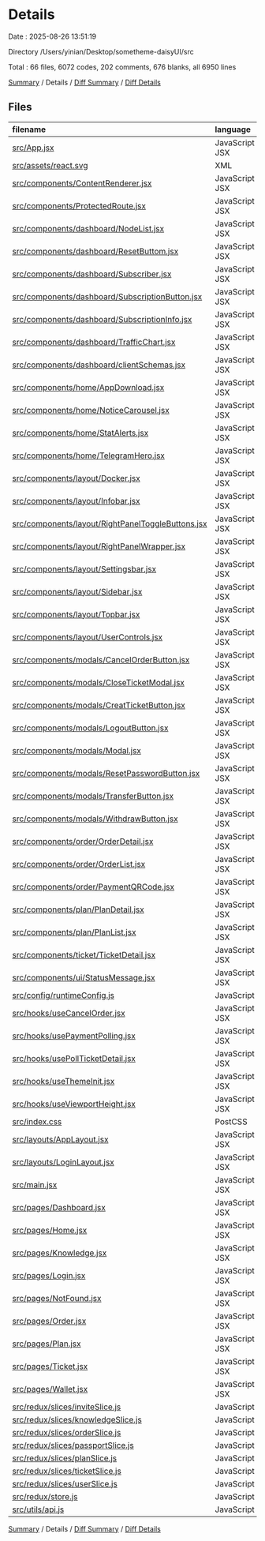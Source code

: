 # Details

Date : 2025-08-26 13:51:19

Directory /Users/yinian/Desktop/sometheme-daisyUI/src

Total : 66 files,  6072 codes, 202 comments, 676 blanks, all 6950 lines

[Summary](results.md) / Details / [Diff Summary](diff.md) / [Diff Details](diff-details.md)

## Files
| filename | language | code | comment | blank | total |
| :--- | :--- | ---: | ---: | ---: | ---: |
| [src/App.jsx](/src/App.jsx) | JavaScript JSX | 76 | 3 | 11 | 90 |
| [src/assets/react.svg](/src/assets/react.svg) | XML | 1 | 0 | 0 | 1 |
| [src/components/ContentRenderer.jsx](/src/components/ContentRenderer.jsx) | JavaScript JSX | 139 | 1 | 11 | 151 |
| [src/components/ProtectedRoute.jsx](/src/components/ProtectedRoute.jsx) | JavaScript JSX | 9 | 3 | 4 | 16 |
| [src/components/dashboard/NodeList.jsx](/src/components/dashboard/NodeList.jsx) | JavaScript JSX | 95 | 4 | 8 | 107 |
| [src/components/dashboard/ResetButtom.jsx](/src/components/dashboard/ResetButtom.jsx) | JavaScript JSX | 54 | 0 | 7 | 61 |
| [src/components/dashboard/Subscriber.jsx](/src/components/dashboard/Subscriber.jsx) | JavaScript JSX | 65 | 0 | 12 | 77 |
| [src/components/dashboard/SubscriptionButton.jsx](/src/components/dashboard/SubscriptionButton.jsx) | JavaScript JSX | 45 | 0 | 7 | 52 |
| [src/components/dashboard/SubscriptionInfo.jsx](/src/components/dashboard/SubscriptionInfo.jsx) | JavaScript JSX | 92 | 2 | 11 | 105 |
| [src/components/dashboard/TrafficChart.jsx](/src/components/dashboard/TrafficChart.jsx) | JavaScript JSX | 120 | 0 | 9 | 129 |
| [src/components/dashboard/clientSchemas.jsx](/src/components/dashboard/clientSchemas.jsx) | JavaScript JSX | 122 | 0 | 13 | 135 |
| [src/components/home/AppDownload.jsx](/src/components/home/AppDownload.jsx) | JavaScript JSX | 57 | 0 | 5 | 62 |
| [src/components/home/NoticeCarousel.jsx](/src/components/home/NoticeCarousel.jsx) | JavaScript JSX | 157 | 0 | 13 | 170 |
| [src/components/home/StatAlerts.jsx](/src/components/home/StatAlerts.jsx) | JavaScript JSX | 59 | 0 | 5 | 64 |
| [src/components/home/TelegramHero.jsx](/src/components/home/TelegramHero.jsx) | JavaScript JSX | 101 | 2 | 4 | 107 |
| [src/components/layout/Docker.jsx](/src/components/layout/Docker.jsx) | JavaScript JSX | 52 | 1 | 11 | 64 |
| [src/components/layout/Infobar.jsx](/src/components/layout/Infobar.jsx) | JavaScript JSX | 105 | 8 | 15 | 128 |
| [src/components/layout/RightPanelToggleButtons.jsx](/src/components/layout/RightPanelToggleButtons.jsx) | JavaScript JSX | 21 | 0 | 4 | 25 |
| [src/components/layout/RightPanelWrapper.jsx](/src/components/layout/RightPanelWrapper.jsx) | JavaScript JSX | 23 | 0 | 4 | 27 |
| [src/components/layout/Settingsbar.jsx](/src/components/layout/Settingsbar.jsx) | JavaScript JSX | 91 | 4 | 15 | 110 |
| [src/components/layout/Sidebar.jsx](/src/components/layout/Sidebar.jsx) | JavaScript JSX | 41 | 1 | 5 | 47 |
| [src/components/layout/Topbar.jsx](/src/components/layout/Topbar.jsx) | JavaScript JSX | 52 | 0 | 9 | 61 |
| [src/components/layout/UserControls.jsx](/src/components/layout/UserControls.jsx) | JavaScript JSX | 46 | 2 | 7 | 55 |
| [src/components/modals/CancelOrderButton.jsx](/src/components/modals/CancelOrderButton.jsx) | JavaScript JSX | 37 | 0 | 7 | 44 |
| [src/components/modals/CloseTicketModal.jsx](/src/components/modals/CloseTicketModal.jsx) | JavaScript JSX | 65 | 1 | 9 | 75 |
| [src/components/modals/CreatTicketButton.jsx](/src/components/modals/CreatTicketButton.jsx) | JavaScript JSX | 149 | 1 | 17 | 167 |
| [src/components/modals/LogoutButton.jsx](/src/components/modals/LogoutButton.jsx) | JavaScript JSX | 51 | 1 | 7 | 59 |
| [src/components/modals/Modal.jsx](/src/components/modals/Modal.jsx) | JavaScript JSX | 24 | 0 | 5 | 29 |
| [src/components/modals/ResetPasswordButton.jsx](/src/components/modals/ResetPasswordButton.jsx) | JavaScript JSX | 117 | 0 | 21 | 138 |
| [src/components/modals/TransferButton.jsx](/src/components/modals/TransferButton.jsx) | JavaScript JSX | 85 | 4 | 12 | 101 |
| [src/components/modals/WithdrawButton.jsx](/src/components/modals/WithdrawButton.jsx) | JavaScript JSX | 94 | 0 | 12 | 106 |
| [src/components/order/OrderDetail.jsx](/src/components/order/OrderDetail.jsx) | JavaScript JSX | 262 | 11 | 23 | 296 |
| [src/components/order/OrderList.jsx](/src/components/order/OrderList.jsx) | JavaScript JSX | 209 | 0 | 27 | 236 |
| [src/components/order/PaymentQRCode.jsx](/src/components/order/PaymentQRCode.jsx) | JavaScript JSX | 30 | 0 | 6 | 36 |
| [src/components/plan/PlanDetail.jsx](/src/components/plan/PlanDetail.jsx) | JavaScript JSX | 212 | 0 | 8 | 220 |
| [src/components/plan/PlanList.jsx](/src/components/plan/PlanList.jsx) | JavaScript JSX | 101 | 3 | 5 | 109 |
| [src/components/ticket/TicketDetail.jsx](/src/components/ticket/TicketDetail.jsx) | JavaScript JSX | 163 | 8 | 19 | 190 |
| [src/components/ui/StatusMessage.jsx](/src/components/ui/StatusMessage.jsx) | JavaScript JSX | 34 | 0 | 5 | 39 |
| [src/config/runtimeConfig.js](/src/config/runtimeConfig.js) | JavaScript | 17 | 0 | 4 | 21 |
| [src/hooks/useCancelOrder.jsx](/src/hooks/useCancelOrder.jsx) | JavaScript JSX | 26 | 1 | 5 | 32 |
| [src/hooks/usePaymentPolling.jsx](/src/hooks/usePaymentPolling.jsx) | JavaScript JSX | 70 | 3 | 13 | 86 |
| [src/hooks/usePollTicketDetail.jsx](/src/hooks/usePollTicketDetail.jsx) | JavaScript JSX | 25 | 4 | 8 | 37 |
| [src/hooks/useThemeInit.jsx](/src/hooks/useThemeInit.jsx) | JavaScript JSX | 22 | 1 | 6 | 29 |
| [src/hooks/useViewportHeight.jsx](/src/hooks/useViewportHeight.jsx) | JavaScript JSX | 18 | 1 | 7 | 26 |
| [src/index.css](/src/index.css) | PostCSS | 15 | 1 | 3 | 19 |
| [src/layouts/AppLayout.jsx](/src/layouts/AppLayout.jsx) | JavaScript JSX | 119 | 8 | 17 | 144 |
| [src/layouts/LoginLayout.jsx](/src/layouts/LoginLayout.jsx) | JavaScript JSX | 19 | 2 | 5 | 26 |
| [src/main.jsx](/src/main.jsx) | JavaScript JSX | 26 | 0 | 4 | 30 |
| [src/pages/Dashboard.jsx](/src/pages/Dashboard.jsx) | JavaScript JSX | 48 | 4 | 7 | 59 |
| [src/pages/Home.jsx](/src/pages/Home.jsx) | JavaScript JSX | 65 | 0 | 11 | 76 |
| [src/pages/Knowledge.jsx](/src/pages/Knowledge.jsx) | JavaScript JSX | 140 | 4 | 14 | 158 |
| [src/pages/Login.jsx](/src/pages/Login.jsx) | JavaScript JSX | 258 | 23 | 25 | 306 |
| [src/pages/NotFound.jsx](/src/pages/NotFound.jsx) | JavaScript JSX | 8 | 0 | 2 | 10 |
| [src/pages/Order.jsx](/src/pages/Order.jsx) | JavaScript JSX | 13 | 0 | 3 | 16 |
| [src/pages/Plan.jsx](/src/pages/Plan.jsx) | JavaScript JSX | 144 | 0 | 18 | 162 |
| [src/pages/Ticket.jsx](/src/pages/Ticket.jsx) | JavaScript JSX | 165 | 8 | 13 | 186 |
| [src/pages/Wallet.jsx](/src/pages/Wallet.jsx) | JavaScript JSX | 132 | 0 | 14 | 146 |
| [src/redux/slices/inviteSlice.js](/src/redux/slices/inviteSlice.js) | JavaScript | 78 | 3 | 6 | 87 |
| [src/redux/slices/knowledgeSlice.js](/src/redux/slices/knowledgeSlice.js) | JavaScript | 81 | 2 | 11 | 94 |
| [src/redux/slices/orderSlice.js](/src/redux/slices/orderSlice.js) | JavaScript | 252 | 17 | 17 | 286 |
| [src/redux/slices/passportSlice.js](/src/redux/slices/passportSlice.js) | JavaScript | 302 | 16 | 15 | 333 |
| [src/redux/slices/planSlice.js](/src/redux/slices/planSlice.js) | JavaScript | 94 | 4 | 8 | 106 |
| [src/redux/slices/ticketSlice.js](/src/redux/slices/ticketSlice.js) | JavaScript | 264 | 15 | 29 | 308 |
| [src/redux/slices/userSlice.js](/src/redux/slices/userSlice.js) | JavaScript | 363 | 23 | 30 | 416 |
| [src/redux/store.js](/src/redux/store.js) | JavaScript | 20 | 0 | 3 | 23 |
| [src/utils/api.js](/src/utils/api.js) | JavaScript | 32 | 2 | 5 | 39 |

[Summary](results.md) / Details / [Diff Summary](diff.md) / [Diff Details](diff-details.md)